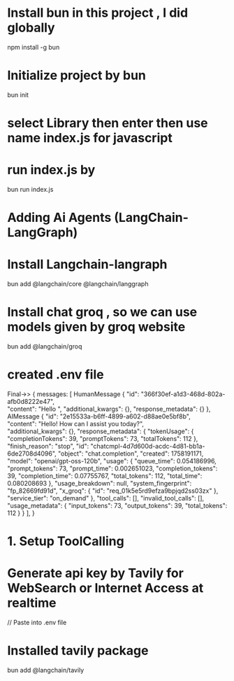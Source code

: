 # Install bun in this project , I did globally

npm install -g bun

# Initialize project by bun

bun init

# select Library then enter then use name index.js for javascript

# run index.js by

bun run index.js

<!-- We will use 'readLine (built-in Node.js module)
 To do chat in terminal -->

# Adding Ai Agents (LangChain-LangGraph)

# Install Langchain-langraph

<!-- website for reference  also it will deprecated soon
https://langchain-ai.github.io/langgraphjs/tutorials/quickstart/?ajs_aid=65df6784-3281-42c9-8ce2-aaf943e22201
 -->

bun add @langchain/core @langchain/langgraph

# Install chat groq , so we can use models given by groq website

<!-- reference website
https://js.langchain.com/docs/integrations/chat/groq/
 -->

bun add @langchain/groq

# created .env file

<!-- add credential for GROQ_API_KEY
by doing signup in groq website
and then generate an api key and use in .env file-->

<!-- We don't need to add .env file into bun
because bun automatically does when we start the bun
(bun run index.js)  -->
<!-- But if we use node index.js setup then we required this command in terminal
( node --env-file=.env index.js ) -->

<!-- We were Getting Response like this  -->

Final->> {
messages: [
HumanMessage {
"id": "366f30ef-a1d3-468d-802a-afb0d8222e47",  
 "content": "Hello ",
"additional_kwargs": {},
"response_metadata": {}
}, AIMessage {
"id": "2e15533a-b6ff-4899-a602-d88ae0e5bf8b",  
 "content": "Hello! How can I assist you today?",  
 "additional_kwargs": {},
"response_metadata": {
"tokenUsage": {
"completionTokens": 39,
"promptTokens": 73,
"totalTokens": 112
},
"finish_reason": "stop",
"id": "chatcmpl-4d7d600d-acdc-4d81-bb1a-6de2708d4096",
"object": "chat.completion",
"created": 1758191171,
"model": "openai/gpt-oss-120b",
"usage": {
"queue_time": 0.054186996,
"prompt_tokens": 73,
"prompt_time": 0.002651023,
"completion_tokens": 39,
"completion_time": 0.07755767,
"total_tokens": 112,
"total_time": 0.080208693
},
"usage_breakdown": null,
"system_fingerprint": "fp_82669fd91d",
"x_groq": {
"id": "req_01k5e5rd9efza9bpjqd2ss03zx"
},
"service_tier": "on_demand"
},
"tool_calls": [],
"invalid_tool_calls": [],
"usage_metadata": {
"input_tokens": 73,
"output_tokens": 39,
"total_tokens": 112
}
}
],
}

# 1. Setup ToolCalling

# Generate api key by Tavily for WebSearch or Internet Access at realtime

// Paste into .env file

# Installed tavily package

bun add @langchain/tavily
